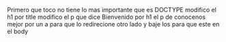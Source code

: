 Primero que toco no tiene lo mas importante que es DOCTYPE
modifico el h1 por title 
modifico el p que dice Bienvenido por h1
el p de conocenos mejor por un a para que lo redirecione otro lado
y baje los <a><a> para que este en el body
